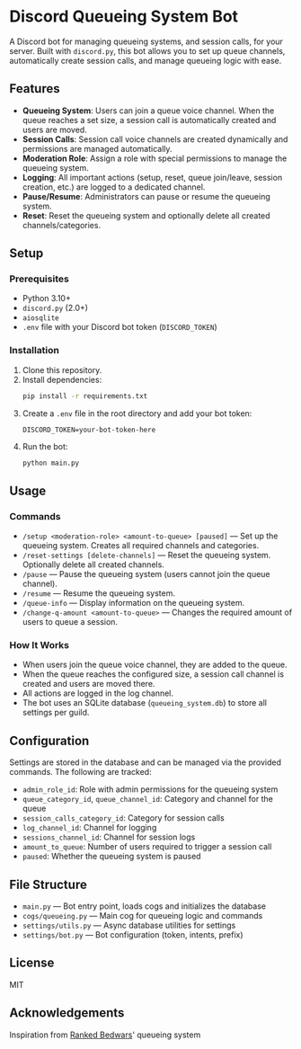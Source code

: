 # Discord Queueing System Bot

A Discord bot for managing queueing systems, and session calls, for your server. Built with `discord.py`, this bot allows you to set up queue channels, automatically create session calls, and manage queueing logic with ease.

## Features
- **Queueing System**: Users can join a queue voice channel. When the queue reaches a set size, a session call is automatically created and users are moved.
- **Session Calls**: Session call voice channels are created dynamically and permissions are managed automatically.
- **Moderation Role**: Assign a role with special permissions to manage the queueing system.
- **Logging**: All important actions (setup, reset, queue join/leave, session creation, etc.) are logged to a dedicated channel.
- **Pause/Resume**: Administrators can pause or resume the queueing system.
- **Reset**: Reset the queueing system and optionally delete all created channels/categories.

## Setup

### Prerequisites
- Python 3.10+
- `discord.py` (2.0+)
- `aiosqlite`
- `.env` file with your Discord bot token (`DISCORD_TOKEN`)

### Installation
1. Clone this repository.
2. Install dependencies:
   ```sh
   pip install -r requirements.txt
   ```
3. Create a `.env` file in the root directory and add your bot token:
   ```env
   DISCORD_TOKEN=your-bot-token-here
   ```
4. Run the bot:
   ```sh
   python main.py
   ```

## Usage

### Commands
- `/setup <moderation-role> <amount-to-queue> [paused]` — Set up the queueing system. Creates all required channels and categories.
- `/reset-settings [delete-channels]` — Reset the queueing system. Optionally delete all created channels.
- `/pause` — Pause the queueing system (users cannot join the queue channel).
- `/resume` — Resume the queueing system.
- `/queue-info` — Display information on the queueing system.
- `/change-q-amount <amount-to-queue>` — Changes the required amount of users to queue a session.

### How It Works
- When users join the queue voice channel, they are added to the queue.
- When the queue reaches the configured size, a session call channel is created and users are moved there.
- All actions are logged in the log channel.
- The bot uses an SQLite database (`queueing_system.db`) to store all settings per guild.

## Configuration

Settings are stored in the database and can be managed via the provided commands. The following are tracked:
- `admin_role_id`: Role with admin permissions for the queueing system
- `queue_category_id`, `queue_channel_id`: Category and channel for the queue
- `session_calls_category_id`: Category for session calls
- `log_channel_id`: Channel for logging
- `sessions_channel_id`: Channel for session logs
- `amount_to_queue`: Number of users required to trigger a session call
- `paused`: Whether the queueing system is paused

## File Structure
- `main.py` — Bot entry point, loads cogs and initializes the database
- `cogs/queueing.py` — Main cog for queueing logic and commands
- `settings/utils.py` — Async database utilities for settings
- `settings/bot.py` — Bot configuration (token, intents, prefix)

## License
MIT

## Acknowledgements

Inspiration from [Ranked Bedwars](https://discord.gg/rankedbedwars)' queueing system